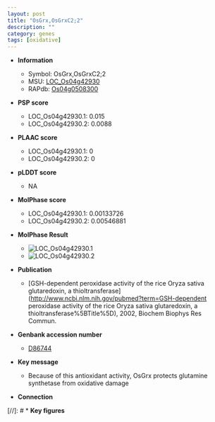 ```yaml
---
layout: post
title: "OsGrx,OsGrxC2;2"
description: ""
category: genes
tags: [oxidative]
---
```


* **Information**  
    + Symbol: OsGrx,OsGrxC2;2  
    + MSU: [LOC_Os04g42930](http://rice.plantbiology.msu.edu/cgi-bin/ORF_infopage.cgi?orf=LOC_Os04g42930)  
    + RAPdb: [Os04g0508300](http://rapdb.dna.affrc.go.jp/viewer/gbrowse_details/irgsp1?name=Os04g0508300)  

* **PSP score**  
    + LOC_Os04g42930.1: 0.015 
    + LOC_Os04g42930.2: 0.0088 

* **PLAAC score**  
    + LOC_Os04g42930.1: 0 
    + LOC_Os04g42930.2: 0 

* **pLDDT score**
    + NA


* **MolPhase score**
    + LOC_Os04g42930.1: 0.00133726
    + LOC_Os04g42930.2: 0.00546881

* **MolPhase Result**
    + ![LOC_Os04g42930.1](https://304243504.github.io/Pictures/LOC_Os04g/LOC_Os04g42930.1.png)
    + ![LOC_Os04g42930.2](https://304243504.github.io/Pictures/LOC_Os04g/LOC_Os04g42930.2.png)

* **Publication**  
    + [GSH-dependent peroxidase activity of the rice Oryza sativa glutaredoxin, a thioltransferase](http://www.ncbi.nlm.nih.gov/pubmed?term=GSH-dependent peroxidase activity of the rice Oryza sativa glutaredoxin, a thioltransferase%5BTitle%5D), 2002, Biochem Biophys Res Commun.

* **Genbank accession number**  
    + [D86744](http://www.ncbi.nlm.nih.gov/nuccore/D86744)

* **Key message**  
    + Because of this antioxidant activity, OsGrx protects glutamine synthetase from oxidative damage

* **Connection**  

[//]: # * **Key figures**  


